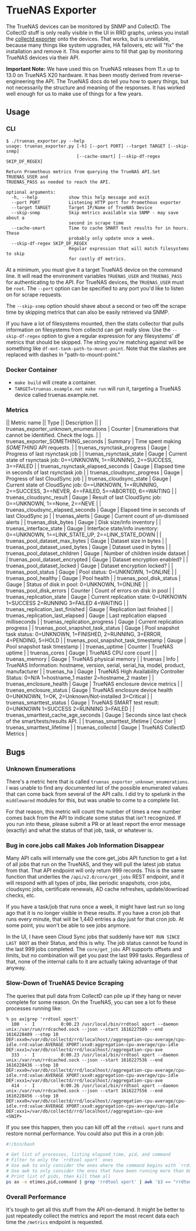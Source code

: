 # TrueNAS Exporter

The TrueNAS devices can be monitored by SNMP and CollectD. The CollectD stuff is
only really visible in the UI in RRD graphs, unless you install the [collectd
exporter](https://github.com/prometheus/collectd_exporter) onto the devices.
That works, but is unreliable, because many things like system upgrades, HA
failovers, etc will "fix" the installation and remove it. This exporter aims
to fill that gap by monitoring TrueNAS devices via their API.

**Important Note:**
We have used this on TrueNAS releases from 11.x up to 13.0 on TrueNAS X20
hardware. It has been mostly derived from reverse-engineering the API. The
TrueNAS docs do tell you how to query things, but not necessarily the
structure and meaning of the responses. It has worked well enough for us to
make use of things for a few years.

## Usage

### CLI

```shell
$ ./truenas_exporter.py --help
usage: truenas_exporter.py [-h] [--port PORT] --target TARGET [--skip-snmp]
                           [--cache-smart] [--skip-df-regex SKIP_DF_REGEX]

Return Prometheus metrics from querying the TrueNAS API.Set TRUENAS_USER and
TRUENAS_PASS as needed to reach the API.

optional arguments:
  -h, --help            show this help message and exit
  --port PORT           Listening HTTP port for Prometheus exporter
  --target TARGET       Target IP/Name of TrueNAS Device
  --skip-snmp           Skip metrics available via SNMP - may save about a
                        second in scrape time
  --cache-smart         Time to cache SMART test results for in hours. These
                        probably only update once a week.
  --skip-df-regex SKIP_DF_REGEX
                        Regular expression that will match filesystems to skip
                        for costly df metrics.
```

At a minimum, you must give it a target TrueNAS device on the command line. It
will read the environment variables `TRUENAS_USER` and `TRUENAS_PASS` for
authenticating to the API. For TrueNAS devices, the `TRUENAS_USER` must be
`root`.  The `--port` option can be specified to any port you'd like to listen
on for scrape requests.

The `--skip-snmp` option should shave about a second or two off the scrape time
by skipping metrics that can also be easily retrieved via SNMP.

If you have a lot of filesystems mounted, then the stats collector that pulls
information on filesystems from collectd can get really slow. Use the
`--skip-df-regex` option to give a regular expression for any filesystems' df
metrics that should be skipped. The string you're matching against will be
something like `df-mnt-tank-path-to-mount-point`. Note that the slashes are
replaced with dashes in "path-to-mount-point."

### Docker Container

* `make build` will create a container.
* `TARGET=truenas.example.net make run` will run it, targeting a TrueNAS device
  called truenas.example.net.

### Metrics

|| Metric name || Type || Description ||
| truenas_exporter_unknown_enumerations | Counter | Enumerations that cannot be identified. Check the logs. |
| truenas_exporter_SOMETHING_seconds | Summary | Time spent making _SOMETHING_ API requests. |
| truenas_rsynctask_progress | Gauge | Progress of last rsynctask job |
| truenas_rsynctask_state | Gauge | Current state of rsynctask job: 0==UNKNOWN, 1==RUNNING, 2==SUCCESS, 3==FAILED |
| truenas_rsynctask_elapsed_seconds | Gauge | Elapsed time in seconds of last rsynctask job |
| truenas_cloudsync_progress | Gauge | Progress of last CloudSync job |
| truenas_cloudsync_state | Gauge | Current state of CloudSync job: 0==UNKNOWN, 1==RUNNING, 2==SUCCESS, 3==NEVER, 4==FAILED, 5==ABORTED, 6==WAITING |
| truenas_cloudsync_result | Gauge | Result of last CloudSync job: 0==UNKNOWN, 1==None, 2==NEVE |
| truenas_cloudsync_elapsed_seconds | Gauge | Elapsed time in seconds of last CloudSync jo |
| truenas_alerts | Gauge | Current count of un-dismissed alerts |
| truenas_disk_bytes | Gauge | Disk size/info inventory |
| truenas_interface_state | Gauge | Interface state/info inventory:  0==UNKNOWN, 1==LINK_STATE_UP, 2==LINK_STATE_DOWN |
| truenas_pool_dataset_max_bytes | Gauge | Dataset size in bytes |
| truenas_pool_dataset_used_bytes | Gauge | Dataset used in bytes |
| truenas_pool_dataset_children | Gauge | Number of children inside dataset |
| truenas_pool_dataset_encrypted | Gauge | Dataset encryption enabled? |
| truenas_pool_dataset_locked | Gauge | Dataset encryption locked? |
| truenas_pool_status | Gauge | Pool status: 0=UNKNOWN, 1=ONLINE |
| truenas_pool_healthy | Gauge | Pool health |
| truenas_pool_disk_status | Gauge | Status of disk in pool: 0=UNKNOWN, 1=ONLINE |
| truenas_pool_disk_errors | Counter | Count of errors on disk in pool |
| truenas_replication_state | Gauge | Current replication state: 0=UNKNOWN 1=SUCCESS 2=RUNNING 3=FAILED 4=WAITING |
| truenas_replication_last_finished | Gauge | Replication last finished |
| truenas_replication_last_elapsed | Gauge | Last replication elapsed milliseconds |
| truenas_replication_progress | Gauge | Current replication progress |
| truenas_pool_snapshot_task_status | Gauge | Pool snapshot task status: 0=UNKNOWN, 1=FINISHED, 2=RUNNING, 3=ERROR, 4=PENDING, 5=HOLD |
| truenas_pool_snapshot_task_timestamp | Gauge | Pool snapshot task timestamp |
| truenas_uptime | Counter | TrueNAS uptime |
| truenas_cores | Gauge | TrueNAS CPU core count |
| truenas_memory | Gauge | TrueNAS physical memory |
| truenas | Info | TrueNAS Information: hostname, version, serial, serial_ha, model, product, manufacturer |
| truenas_ha | Gauge | TrueNAS High Availability Controller Status: 0=N/A 1=hostname_1 master 2=hostname_2 master |
| truenas_enclosure_health | Gauge | TrueNAS enclosure device metrics |
| truenas_enclosure_status | Gauge | TrueNAS enclosure device health 0=UNKNOWN, 1=OK, 2=Unknown/Not-installed 3=Critical |
| truenas_smarttest_status | Gauge | TrueNAS SMART test result: 0=UNKNOWN 1=SUCCESS 2=RUNNING 3=FAILED |
| truenas_smarttest_cache_age_seconds | Gauge | Seconds since last check of the smart/tests/results API. |
| truenas_smarttest_lifetime | Counter | truenas_smarttest_lifetime |
| truenas_collectd | Gauge | TrueNAS CollectD Metrics |

## Bugs

### Unknown Enumerations

There's a metric here that is called `truenas_exporter_unknown_enumerations`. I
was unable to find any documented list of the possible enumerated values that
can come back from several of the API calls. I did try to spelunk in the
`middlewared` modules for this, but was unable to come to a complete list.

For that reason, this metric will count the number of times a new number comes
back from the API to indicate some status that isn't recognized. If you run into
these, please submit a PR or at least report the error message (exactly) and
what the status of that job, task, or whatever is.

### Bug in core.jobs call Makes Job Information Disappear

Many API calls will internally use the core.get_jobs API function to get a list
of all jobs that run on the TrueNAS, and they will pull the latest job status
from that. That API endpoint will only return 999 records. This is the same
function that underlies the `/api/v2.0/core/get_jobs` REST endpoint, and it will
respond with all types of jobs, like periodic snapshots, cron jobs, cloudsync
jobs, certificate renewals, AD cache refreshes, update/download checks, etc.

If you have a task/job that runs once a week, it might have last run so long ago
that it is no longer visible in these results. If you have a cron job that runs
every minute, that will be 1,440 entries a day just for that cron job. At some
point, you won't be able to see jobs anymore.

In the UI, I have seen Cloud Sync jobs that suddenly have `NOT RUN SINCE LAST
BOOT` as their Status, and this is why. The job status cannot be found in the
last 999 jobs completed. The `core/get_jobs` API supports offsets and limits,
but no combination will get you past the last 999 tasks. Regardless of that,
none of the internal calls to it are actually taking advantage of that anyway.

### Slow-Down of TrueNAS Device Scraping

The queries that pull data from CollectD can pile up if they hang or never
complete for some reason. On the TrueNAS, you can see a lot fo these
processes running like:

```
% ps ax|grep 'rrdtool xport'
  100  -  I          0:00.23 /usr/local/bin/rrdtool xport --daemon unix:/var/run/rrdcached.sock --json --start 1616227509 --end 1616228409 --step 10 DEF:xxx0=/var/db/collectd/rrd/localhost//aggregation-cpu-average/cpu-idle.rrd:value:AVERAGE XPORT:xxx0:aggregation-cpu-average/cpu-idle DEF:xxx1=/var/db/collectd/rrd/localhost//aggregation-cpu-ave
  333  -  I          0:00.23 /usr/local/bin/rrdtool xport --daemon unix:/var/run/rrdcached.sock --json --start 1616227536 --end 1616228436 --step 10 DEF:xxx0=/var/db/collectd/rrd/localhost//aggregation-cpu-average/cpu-idle.rrd:value:AVERAGE XPORT:xxx0:aggregation-cpu-average/cpu-idle DEF:xxx1=/var/db/collectd/rrd/localhost//aggregation-cpu-ave
  414  -  I          0:00.26 /usr/local/bin/rrdtool xport --daemon unix:/var/run/rrdcached.sock --json --start 1616227556 --end 1616228456 --step 10 DEF:xxx0=/var/db/collectd/rrd/localhost//aggregation-cpu-average/cpu-idle.rrd:value:AVERAGE XPORT:xxx0:aggregation-cpu-average/cpu-idle DEF:xxx1=/var/db/collectd/rrd/localhost//aggregation-cpu-ave
<SNIP>
```

If you see this happen, then you can kill off all the `rrdtool xport` runs
and restore normal performance. You could also put this in a cron job:

```bash
#!/bin/bash

# Get list of processes, listing elapsed_time, pid, and command
# Filter to only the `rrdtool xport` ones
# Use awk to only consider the ones where the command begins with `rrdtool` so we don't consider the `grep` command
# Use awk to only consider the ones that have been running more than 600s (10m)
# Print list of pids, then kill them all
ps ax -o etimes,pid,command | grep 'rrdtool xport' | awk '$3 == "rrdtool" && $1 > 600 { print $2 }' | xargs kill
```

### Overall Performance

It's tough to get all this stuff from the API on-demand. It might be better to
just repeatedly collect the metrics and report the most recent data each time
the `/metrics` endpoint is requested.
